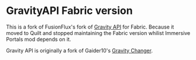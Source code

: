# GravityAPI Fabric version

This is a fork of FusionFlux's fork of [Gravity API](https://github.com/Fusion-Flux/Gravity-Api) for Fabric. Because it moved to Quilt and stopped maintaining the Fabric version whilist Immersive Portals mod depends on it.

Gravity API is originally a fork of Gaider10's [Gravity Changer](https://github.com/Gaider10/GravityChanger).

